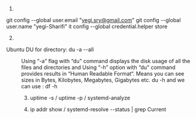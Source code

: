 1)
git config --global user.email "yegi.sry@gmail.com"
git config --global user.name "yegi-Sharifi"
it config --global credential.helper store

2) 
Ubuntu DU for directory:
du -a --all <dir>
Using “-a” flag with “du” command displays the disk usage of all the files and directories
and  Using “-h” option with “du” command provides results in “Human Readable Format“. Means you can see sizes in Bytes, Kilobytes, Megabytes, Gigabytes etc.
du -h
 and we can use : df -h

3) uptime -s / uptime -p / systemd-analyze

4) ip addr show / systemd-resolve --status | grep Current
